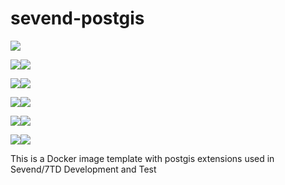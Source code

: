 # sevend-postgis
[![](https://images.microbadger.com/badges/commit/mloftis/sevend-postgis.svg)](https://microbadger.com/images/mloftis/sevend-postgis "Get your own commit badge on microbadger.com")

[![](https://images.microbadger.com/badges/version/mloftis/sevend-postgis.svg)](https://microbadger.com/images/mloftis/sevend-postgis "Get your own version badge on microbadger.com")[![](https://images.microbadger.com/badges/image/mloftis/sevend-postgis.svg)](https://microbadger.com/images/mloftis/sevend-postgis "Get your own image badge on microbadger.com")

[![](https://images.microbadger.com/badges/version/mloftis/sevend-postgis:13.svg)](https://microbadger.com/images/mloftis/sevend-postgis:13 "Get your own version badge on microbadger.com")[![](https://images.microbadger.com/badges/image/mloftis/sevend-postgis:13.svg)](https://microbadger.com/images/mloftis/sevend-postgis:13 "Get your own image badge on microbadger.com")

[![](https://images.microbadger.com/badges/version/mloftis/sevend-postgis:12.svg)](https://microbadger.com/images/mloftis/sevend-postgis:12 "Get your own version badge on microbadger.com")[![](https://images.microbadger.com/badges/image/mloftis/sevend-postgis:12.svg)](https://microbadger.com/images/mloftis/sevend-postgis:12 "Get your own image badge on microbadger.com")

[![](https://images.microbadger.com/badges/version/mloftis/sevend-postgis:11.svg)](https://microbadger.com/images/mloftis/sevend-postgis:11 "Get your own version badge on microbadger.com")[![](https://images.microbadger.com/badges/image/mloftis/sevend-postgis:11.svg)](https://microbadger.com/images/mloftis/sevend-postgis:11 "Get your own image badge on microbadger.com")

[![](https://images.microbadger.com/badges/version/mloftis/sevend-postgis:10.6.svg)](https://microbadger.com/images/mloftis/sevend-postgis:10.6 "Get your own version badge on microbadger.com")[![](https://images.microbadger.com/badges/image/mloftis/sevend-postgis:10.6.svg)](https://microbadger.com/images/mloftis/sevend-postgis:10.6 "Get your own image badge on microbadger.com")

This is a Docker image template with postgis extensions used in Sevend/7TD Development and Test


